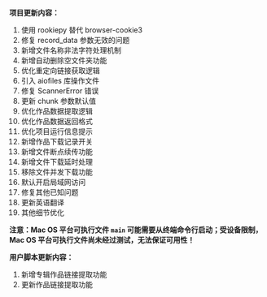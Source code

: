 **项目更新内容：**

1. 使用 rookiepy 替代 browser-cookie3
2. 修复 record_data 参数无效的问题
3. 新增文件名称非法字符处理机制
4. 新增自动删除空文件夹功能
5. 优化重定向链接获取逻辑
6. 引入 aiofiles 库操作文件
7. 修复 ScannerError 错误
8. 更新 chunk 参数默认值
9. 优化作品数据提取逻辑
10. 优化作品数据返回格式
11. 优化项目运行信息提示
12. 新增作品下载记录开关
13. 新增文件断点续传功能
14. 新增文件下载延时处理
15. 移除文件并发下载功能
16. 默认开启局域网访问
17. 修复其他已知问题
18. 更新英语翻译
19. 其他细节优化

<p><strong>注意：Mac OS 平台可执行文件 <code>main</code> 可能需要从终端命令行启动；受设备限制，Mac OS 平台可执行文件尚未经过测试，无法保证可用性！</strong></p>

**用户脚本更新内容：**

1. 新增专辑作品链接提取功能
2. 更新作品链接提取功能
